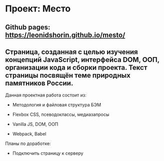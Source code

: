 # Проект: **Место**
Github pages: https://leonidshorin.github.io/mesto/
------
Страница, созданная с целью изучения концепций JavaScript, интерфейса DOM, ООП, организации кода и сборки проекта. Текст страницы посвящён теме природных памятников России.
------
Данная проектная работа состоит из: 

- Методология и файловая структура БЭМ

- Flexbox CSS, псеводоклассы, медиазапросы

- Vanilla JS, DOM, ООП

- Webpack, Babel

  

Планы по доработке:

- Подключить страницу к серверу
